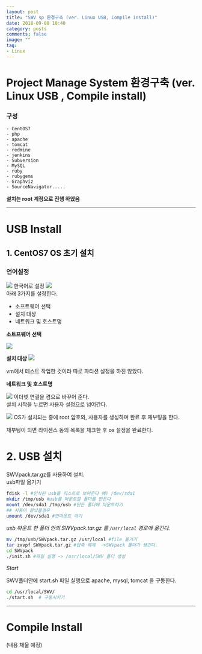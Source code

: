 ```yaml
---
layout: post
title: "SWV sp 환경구축 (ver. Linux USB, Compile install)"
date: 2018-09-08 10:40
category: posts
comments: false
image: ""
tag:
- Linux
---
```


# Project Manage System 환경구축 (ver. Linux USB , Compile install)
### 구성
```
- CentOS7
- php
- apache
- tomcat
- redmine
- jenkins
- Subversion
- MySQL
- ruby
- rubygems
- Graphviz
- SourceNavigator.....
```
**설치는 root 계정으로 진행 하였음**

---------------------------------------
# USB Install
## 1. CentOS7 OS 초기 설치
### 언어설정  

![](../../images/posts/SWV/centos7.JPG)
한국어로 설정
![](../../images/posts/SWV/centos7_summary.JPG)  
 아래 3가지를 설정한다.
- 소프트웨어 선택
- 설치 대상
- 네트워크 및 호스트명

**소트프웨어 선택**  

![](../../images/posts/SWV/centos7_software.JPG)

**설치 대상**
![](../../images/posts/SWV/centos7_disk.JPG)   

 vm에서 테스트 작업한 것이라 따로 파티션 설정을 하진 않았다.  

 **네트워크 및 호스트명**

 ![](../../images/posts/SWV/centos7_netWork.JPG)
이더넷 연결을 켬으로 바꾸어 준다.  
설치 시작을 누르면 사용자 설정으로 넘어간다.


 ![](../../images/posts/SWV/centos7_user.JPG)
 OS가 설치되는 중에 root 암호와, 사용자를 생성하며 완료 후 재부팅을 한다.  

 재부팅이 되면 라이센스 동의 목록을 체크한 후 os 설정을 완료한다.
# 2. USB 설치
SWVpack.tar.gz를 사용하여 설치.  
usb파일 옮기기
```sh
fdisk -l #인식된 usb를 리스트로 보여준다 예) /dev/sda1
mkdir /tmp/usb #usb를 마운트할 폴더를 만든다
mount /dev/sda1 /tmp/usb #만든 폴더에 마운트하기
## 사용이 끝났을경우
umount /dev/sda1 #언마운트 하기
```
*usb 마운트 한 폴더 안의  SWVpack.tar.gz 를 `/usr/local` 경로에 옮긴다.*

```sh
mv /tmp/usb/SWVpack.tar.gz /usr/local #file 옮기기
tar zxvpf SWVpack.tar.gz #압축 해제  ->SWVpack 폴더가 생긴다.
cd SWVpack
./init.sh #파일 실행 -> /usr/local/SWV 폴더 생성
```
*Start*  

SWV폴더안에 start.sh 파일 실행으로 apache, mysql, tomcat 을 구동한다.
```sh
cd /usr/local/SWV/
./start.sh  # 구동시키기
```



---------------------------------------
# Compile Install
(내용 채울 예정)

